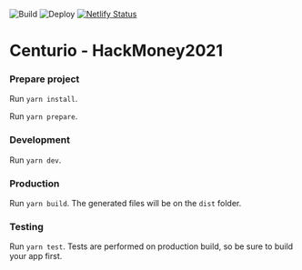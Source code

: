 ![Build](https://github.com/CenturioHackMoney21/centurio-front/workflows/Build/badge.svg)
![Deploy](https://github.com/CenturioHackMoney21/centurio-front/workflows/Deploy/badge.svg)
[![Netlify Status](https://api.netlify.com/api/v1/badges/ce873d00-91ed-4dd0-8b6f-095777b26733/deploy-status)](https://app.netlify.com/sites/centurio/deploys)

# Centurio - HackMoney2021

### Prepare project

Run `yarn install`.

Run `yarn prepare`.

### Development

Run `yarn dev`.

### Production

Run `yarn build`. The generated files will be on the `dist` folder.

### Testing

Run `yarn test`. Tests are performed on production build, so be sure to build your app first.
